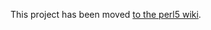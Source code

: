 This project has been moved [to the perl5 wiki](http://www.perlfoundation.org/perl5/index.cgi?batteries).